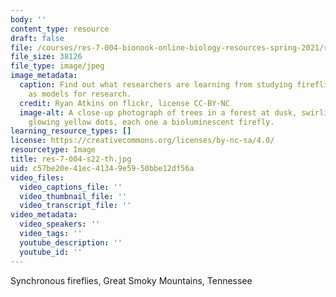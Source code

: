 ```yaml
---
body: ''
content_type: resource
draft: false
file: /courses/res-7-004-bionook-online-biology-resources-spring-2021/res-7-004-s22-th.jpg
file_size: 38126
file_type: image/jpeg
image_metadata:
  caption: Find out what researchers are learning from studying fireflies, as well
    as models for research.
  credit: Ryan Atkins on flickr, license CC-BY-NC
  image-alt: A close-up photograph of trees in a forest at dusk, swirling with tiny
    glowing yellow dots, each one a bioluminescent firefly.
learning_resource_types: []
license: https://creativecommons.org/licenses/by-nc-sa/4.0/
resourcetype: Image
title: res-7-004-s22-th.jpg
uid: c57be20e-41ec-4134-9e59-50bbe12df56a
video_files:
  video_captions_file: ''
  video_thumbnail_file: ''
  video_transcript_file: ''
video_metadata:
  video_speakers: ''
  video_tags: ''
  youtube_description: ''
  youtube_id: ''
---
```

Synchronous fireflies, Great Smoky Mountains, Tennessee